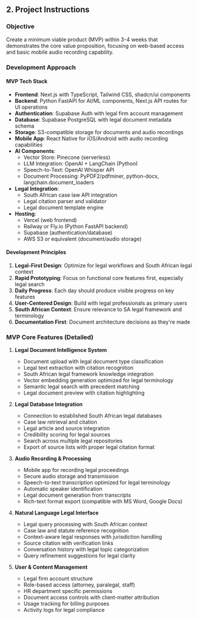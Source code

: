 ## 2. Project Instructions

### Objective

Create a minimum viable product (MVP) within 3-4 weeks that demonstrates the core value proposition, focusing on web-based access and basic mobile audio recording capability.

### Development Approach

#### MVP Tech Stack

- **Frontend**: Next.js with TypeScript, Tailwind CSS, shadcn/ui components
- **Backend**: Python FastAPI for AI/ML components, Next.js API routes for UI operations
- **Authentication**: Supabase Auth with legal firm account management
- **Database**: Supabase PostgreSQL with legal document metadata schema
- **Storage**: S3-compatible storage for documents and audio recordings
- **Mobile App**: React Native for iOS/Android with audio recording capabilities
- **AI Components**:
  - Vector Store: Pinecone (serverless)
  - LLM Integration: OpenAI + LangChain (Python)
  - Speech-to-Text: OpenAI Whisper API
  - Document Processing: PyPDF2/pdfminer, python-docx, langchain.document_loaders
- **Legal Integration**:
  - South African case law API integration
  - Legal citation parser and validator
  - Legal document template engine
- **Hosting**:
  - Vercel (web frontend)
  - Railway or Fly.io (Python FastAPI backend)
  - Supabase (authentication/database)
  - AWS S3 or equivalent (document/audio storage)

#### Development Principles

1. **Legal-First Design**: Optimize for legal workflows and South African legal context
2. **Rapid Prototyping**: Focus on functional core features first, especially legal search
3. **Daily Progress**: Each day should produce visible progress on key features
4. **User-Centered Design**: Build with legal professionals as primary users
5. **South African Context**: Ensure relevance to SA legal framework and terminology
6. **Documentation First**: Document architecture decisions as they're made

### MVP Core Features (Detailed)

1. **Legal Document Intelligence System**

   - Document upload with legal document type classification
   - Legal text extraction with citation recognition
   - South African legal framework knowledge integration
   - Vector embedding generation optimized for legal terminology
   - Semantic legal search with precedent matching
   - Legal document preview with citation highlighting

2. **Legal Database Integration**

   - Connection to established South African legal databases
   - Case law retrieval and citation
   - Legal article and source integration
   - Credibility scoring for legal sources
   - Search across multiple legal repositories
   - Export of source lists with proper legal citation format

3. **Audio Recording & Processing**

   - Mobile app for recording legal proceedings
   - Secure audio storage and transmission
   - Speech-to-text transcription optimized for legal terminology
   - Automatic speaker identification
   - Legal document generation from transcripts
   - Rich-text format export (compatible with MS Word, Google Docs)

4. **Natural Language Legal Interface**

   - Legal query processing with South African context
   - Case law and statute reference recognition
   - Context-aware legal responses with jurisdiction handling
   - Source citation with verification links
   - Conversation history with legal topic categorization
   - Query refinement suggestions for legal clarity

5. **User & Content Management**
   - Legal firm account structure
   - Role-based access (attorney, paralegal, staff)
   - HR department specific permissions
   - Document access controls with client-matter attribution
   - Usage tracking for billing purposes
   - Activity logs for legal compliance
